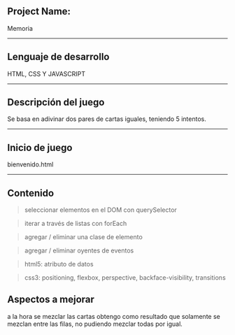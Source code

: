 ## Project Name: 
Memoria
***
## Lenguaje de desarrollo
HTML, CSS Y JAVASCRIPT
***
## Descripción del juego
Se basa en adivinar dos pares de cartas iguales, teniendo 5 intentos.
***
## Inicio de juego
bienvenido.html
***
## Contenido
>seleccionar elementos en el DOM con querySelector

>iterar a través de listas con forEach

>agregar / eliminar una clase de elemento

>agregar / eliminar oyentes de eventos

>html5: atributo de datos

>css3: positioning, flexbox, perspective, backface-visibility, transitions

## Aspectos a mejorar
a la hora se mezclar las cartas obtengo como resultado que solamente se mezclan entre las filas, no pudiendo mezclar todas por igual.








